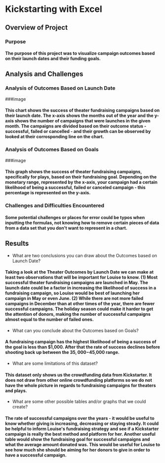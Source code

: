 # Kickstarting with Excel

## Overview of Project

### Purpose

#### The purpose of this project was to visualize campaign outcomes based on their launch dates and their funding goals.

## Analysis and Challenges

### Analysis of Outcomes Based on Launch Date

###image

#### This chart shows the success of theater fundraising campaigns based on their launch date. The x-axis shows the months out of the year and the y-axis shows the number of campaigns that were launches in the given month. The campaigns are divided based on their outcome status - successful, failed or cancelled - and their growth can be observed by looked at their corrosponding line on the chart. 

### Analysis of Outcomes Based on Goals

###image

#### This graph shows the success of theater fundraising campaigns, specifically for plays, based on their fundraising goal. Depending on the monetary range, represented by the x-axis, your campaign had a certain likelihood of being a successful, failed or canceled campaign - this percentage is represented on the y-axis.

### Challenges and Difficulties Encountered

#### Some potential challenges or places for error could be typos when inputting the formulas, not knowing how to remove certain pieces of data from a data set that you don't want to represent in a chart.

## Results

- What are two conclusions you can draw about the Outcomes based on Launch Date?
#### Taking a look at the Theater Outcomes by Launch Date we can make at least two observations that will be important for Louise to know. (1) Most successful theater fundraising campaigns are launched in May. The launch date could be a factor in increasing the likelihood of success in a fundraising campaign, so Louise would be best of launching her campaign in May or even June. (2) While there are not more failed campaigns in December than at other times of the year, there are fewer successful campaigns. The holiday season could make it harder to get the attention of donors, making the number of successful campaigns almost equal to the number of failed ones.

- What can you conclude about the Outcomes based on Goals?
#### A fundraising campaign has the highest likelihood of being a success of the goal is less than $1,000. After that the rate of success declines before shooting back up between the $35,000-$45,000 range.

- What are some limitations of this dataset?
#### This dataset only shows us the crowdfunding data from Kickstarter. It does not draw from other online crowdfunding platforms so we do not have the whole picture in regards to fundraising campaigns for theaters and plays. 

- What are some other possible tables and/or graphs that we could create?
#### The rate of successful campaigns over the years - it would be useful to know whether giving is increasing, decreasing or staying steady. It could be helpful to inform Louise's fundraising strategy and see if a Kickstarter campaign is really the best method and platform for her. Another useful table would show the fundraising goal for successful campaigns and what the average amount donated was. This would be useful for Louise to see how much she should be aiming for her donors to give in order to have a successful campaign.